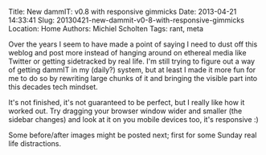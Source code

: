 Title: New dammIT: v0.8 with responsive gimmicks
Date: 2013-04-21 14:33:41
Slug: 20130421-new-dammit-v0-8-with-responsive-gimmicks
Location: Home
Authors: Michiel Scholten
Tags: rant, meta

<p>Over the years I seem to have made a point of saying I need to dust off this weblog and post more instead of hanging around on ethereal media like Twitter or getting sidetracked by real life. I'm still trying to figure out a way of getting dammIT in my (daily?) system, but at least I made it more fun for me to do so by rewriting large chunks of it and bringing the visible part into this decades tech mindset.</p>

<p>It's not finished, it's not guaranteed to be perfect, but I really like how it worked out. Try dragging your browser window wider and smaller (the sidebar changes) and look at it on you mobile devices too, it's responsive :)</p>

<p>Some before/after images might be posted next; first for some Sunday real life distractions.</p>
